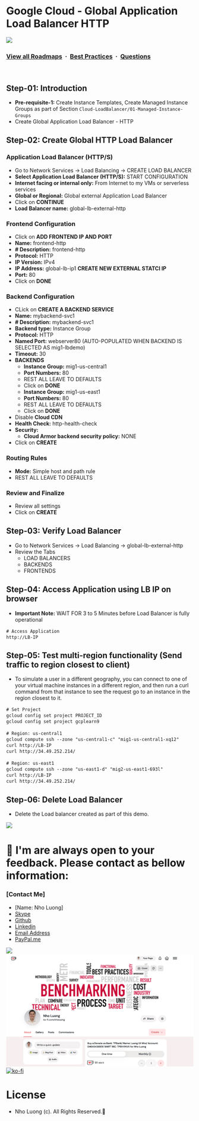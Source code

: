# Google Cloud - Global Application Load Balancer HTTP

![](https://i.imgur.com/waxVImv.png)
### [View all Roadmaps](https://github.com/nholuongut/all-roadmaps) &nbsp;&middot;&nbsp; [Best Practices](https://github.com/nholuongut/all-roadmaps/blob/main/public/best-practices/) &nbsp;&middot;&nbsp; [Questions](https://www.linkedin.com/in/nholuong/)
<br/>

## Step-01: Introduction
- **Pre-requisite-1:** Create Instance Templates, Create Managed Instance Groups as part of Section `Cloud-LoadBalancer/01-Managed-Instance-Groups`
- Create Global Application Load Balancer - HTTP

## Step-02: Create Global HTTP Load Balancer
### Application Load Balancer (HTTP/S)
- Go to Network Services -> Load Balancing -> CREATE LOAD BALANCER
- **Select Application Load Balancer (HTTP/S):** START CONFIGURATION
- **Internet facing or internal only:** 
From Internet to my VMs or serverless services
- **Global or Regional:** Global external Application Load Balancer
- Click on **CONTINUE**
- **Load Balancer name:** global-lb-external-http
### Frontend Configuration
- Click on **ADD FRONTEND IP AND PORT**
- **Name:** frontend-http
- **# Description:** frontend-http
- **Protocol:** HTTP
- **IP Version:** IPv4
- **IP Address:** global-lb-ip1 **CREATE NEW EXTERNAL STATCI IP**
- **Port:** 80
- Click on **DONE**
### Backend Configuration
- CLick on **CREATE A BACKEND SERVICE**
- **Name:** mybackend-svc1
- **# Description:** mybackend-svc1
- **Backend type:** Instance Group
- **Protocol:** HTTP
- **Named Port:** webserver80 (AUTO-POPULATED WHEN BACKEND IS SELECTED AS mig1-lbdemo)
- **Timeout:** 30
- **BACKENDS**
  - **Instance Group:** mig1-us-central1
  - **Port Numbers:** 80
  - REST ALL LEAVE TO DEFAULTS
  - Click on **DONE**
  - **Instance Group:** mig1-us-east1
  - **Port Numbers:** 80
  - REST ALL LEAVE TO DEFAULTS
  - Click on **DONE**  
- Disable **Cloud CDN**
- **Health Check:** http-health-check
- **Security:**
  - **Cloud Armor backend security policy:** NONE
- Click on **CREATE**  
### Routing Rules
- **Mode:** Simple host and path rule
- REST ALL LEAVE TO DEFAULTS
### Review and Finalize
- Review all settings
- Click on **CREATE**

## Step-03: Verify Load Balancer
- Go to Network Services -> Load Balancing -> global-lb-external-http
- Review the Tabs
  - LOAD BALANCERS 
  - BACKENDS
  - FRONTENDS

## Step-04: Access Application using LB IP on browser
- **Important Note:** WAIT FOR 3 to 5 Minutes before Load Balancer is fully operational
```t
# Access Application
http://LB-IP
```

## Step-05: Test multi-region functionality (Send traffic to region closest to client)
- To simulate a user in a different geography, you can connect to one of your virtual machine instances in a different region, and then run a curl command from that instance to see the request go to an instance in the region closest to it.
```t
# Set Project
gcloud config set project PROJECT_ID
gcloud config set project gcplearn9

# Region: us-central1
gcloud compute ssh --zone "us-central1-c" "mig1-us-central1-xq12" 
curl http://LB-IP
curl http://34.49.252.214/

# Region: us-east1
gcloud compute ssh --zone "us-east1-d" "mig2-us-east1-693l" 
curl http://LB-IP
curl http://34.49.252.214/
```

## Step-06: Delete Load Balancer
- Delete the  Load balancer created as part of this demo.

![](https://i.i/Users/nholu/Documents/Donate.png/Users/nholu/Documents/Donate.pngmgur.com/waxVImv.png)
# 🚀 I'm are always open to your feedback.  Please contact as bellow information:
### [Contact Me]
* [Name: Nho Luong]
* [Skype](luongutnho_skype)
* [Github](https://github.com/nholuongut/)
* [Linkedin](https://www.linkedin.com/in/nholuong/)
* [Email Address](luongutnho@hotmail.com)
* [PayPal.me](https://www.paypal.com/paypalme/nholuongut)

![](https://i.imgur.com/waxVImv.png)
![](Donate.png)
[![ko-fi](https://ko-fi.com/img/githubbutton_sm.svg)](https://ko-fi.com/nholuong)

# License
* Nho Luong (c). All Rights Reserved.🌟